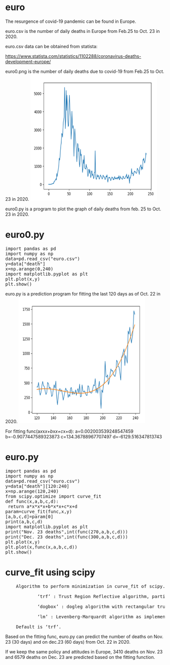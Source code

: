 # euro
The resurgence of covid-19 pandemic can be found in Europe.

euro.csv is the number of daily deaths in Europe from Feb.25 to Oct. 23 in 2020.

euro.csv data can be obtained from statista:

https://www.statista.com/statistics/1102288/coronavirus-deaths-development-europe/


euro0.png is the number of daily deaths due to covid-19 from Feb.25 to Oct. 23 in 2020.
<img src="./euro0.png" height=400 width=400>

euro0.py is a program to plot the graph of daily deaths from feb. 25 to Oct. 23 in 2020.
# euro0.py
<pre>
import pandas as pd
import numpy as np
data=pd.read_csv("euro.csv")
y=data["death"]
x=np.arange(0,240)
import matplotlib.pyplot as plt
plt.plot(x,y)
plt.show()
</pre>

euro.py is a prediction program for fitting the last 120 days as of Oct. 22 in 2020.
<img src="./euro.png" height=400 width=400>

For fitting func(a*x*x*x+b*x*x+c*x+d):
a=0.002003539248547459 b=-0.9077447589323873 c=134.36788967707497 d=-6129.516347813743

# euro.py
<pre>
import pandas as pd
import numpy as np
data=pd.read_csv("euro.csv")
y=data["death"][120:240]
x=np.arange(120,240)
from scipy.optimize import curve_fit
def func(x,a,b,c,d):
 return a*x*x*x+b*x*x+c*x+d
param=curve_fit(func,x,y)
[a,b,c,d]=param[0]
print(a,b,c,d)
import matplotlib.pyplot as plt
print("Nov. 23 deaths",int(func(270,a,b,c,d)))
print("Dec. 23 deaths",int(func(300,a,b,c,d)))
plt.plot(x,y)
plt.plot(x,func(x,a,b,c,d))
plt.show()
</pre>

# curve_fit using scipy
<pre>
    Algorithm to perform minimization in curve_fit of scipy.optimize library.

            ‘trf’ : Trust Region Reflective algorithm, particularly suitable for large sparse problems with bounds. Generally robust method.

            ‘dogbox’ : dogleg algorithm with rectangular trust regions, typical use case is small problems with bounds. Not recommended for problems with rank-deficient Jacobian.

            ‘lm’ : Levenberg-Marquardt algorithm as implemented in MINPACK. Doesn’t handle bounds and sparse Jacobians. Usually the most efficient method for small unconstrained problems.

    Default is ‘trf’. 
</pre>

Based on the fitting func, euro.py can predict the number of deaths on Nov. 23 (30 days) and on dec.23 (60 days) from Oct. 22 in 2020.

If we keep the same policy and attitudes in Europe, 
3410 deaths on Nov. 23 and 6579 deaths on Dec. 23 are predicted based on the fitting function.



